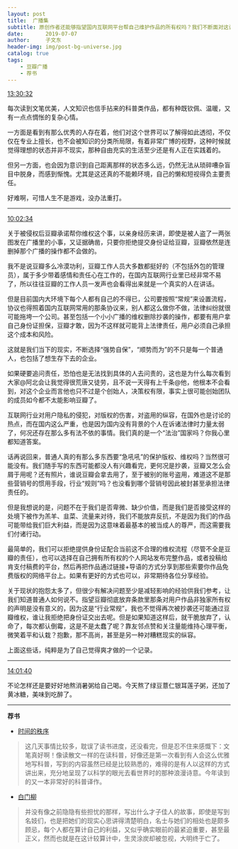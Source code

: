 ```yaml
---
layout: post
title:  广播集
subtitle: 原创作者还能够指望国内互联网平台帮自己维护作品的所有权吗？我们不断面对这让人颓丧的现实，但别以为这个世界处处如此，也别说所有人都得接受憋屈的活着。
date:       2019-07-07
author:     子文东
header-img: img/post-bg-universe.jpg
catalog: true
tags:
    - 豆瓣广播
    - 荐书
---
```

[13:30:32](https://www.douban.com/people/gaobiedeying/status/2549835720/)

每次读到文笔优美，人文知识也信手拈来的科普类作品，都有种既钦佩、温暖，又有一点点惆怅的复杂心情。

一方面是看到有那么优秀的人存在着，他们对这个世界可以了解得如此透彻，不仅仅在专业上擅长，也不会被知识的分类所局限，有着非常广博的视野，这种时候就觉得理想的状态并非不现实，那种自由充实的生活至少还是有人正在实践着的。

但另一方面，也会因为意识到自己距离那样的状态多么远，仍然无法从琐碎嘈杂盲目中脱身，而感到惭愧。尤其是这还真的不能赖环境，自己的懒和短视得负主要责任。

好难啊，可惜人生不是游戏，没办法重打。

---

[10:02:34](https://www.douban.com/people/gaobiedeying/status/2549644223/)

关于被侵权后豆瓣承诺帮你维权这个事，以亲身经历来讲，即使是被人盗了一两张图发在广播里的小事，又证据确凿，只要你拒绝提交身份证给豆瓣，豆瓣依然是连删掉那个广播的操作都不会做的。

我不是说豆瓣多么冷漠功利，豆瓣工作人员大多数都挺好的（不包括外包的管理员），属于多少带着感情和责任心在工作的，在国内互联网行业里已经非常不易了，所以往往豆瓣的工作人员一发声也会看得出来就是一个真实的人在讲话。

但是目前国内大环境下每个人都有自己的不得已，公司要按照“常规”来设置流程，协议也得照着国内互联网常用的那条协议来，别人都这么做你不做，法律纠纷就很可能拖垮一个公司。甚至包括一个小小广播的维权删除抄袭的操作，都要有用户拿自己身份证担保，豆瓣才敢，因为不这样就可能背上法律责任，用户必须自己承担这个成本和风险。

这就是我们当下的现实，不断选择“强势自保”，“顺势而为”的不只是每一个普通人，也包括了想生存下去的企业。

如果硬要追问责任，恐怕也是无法找到具体的人去问责的，这也是为什么每次看到大家@阿北会让我觉得很荒唐又徒劳，且不说一天得有上千条@他，他根本不会看到，对这个企业而言他也只不过是个创始人，决策权有限，事实上很可能创始团队的成员如今都不太能影响豆瓣了。

互联网行业对用户隐私的侵犯，对版权的伤害，对盗用的纵容，在国外也是讨论的热点，而在国内这么严重，也是因为国内没有背景的个人在诉诸法律时力量太弱了，何况还存在那么多有法不依的事情。我们真的是一个“法治”国家吗？你我心里都知道答案。

话再说回来，普通人真的有那么多东西要“急吼吼”的保护版权、维权吗？当然很可能没有。我们随手写的东西可能都没人有兴趣看完，更何况是抄袭，豆瓣又怎么会屑于用呢？还有照片，谁说豆瓣会拿去用了，至于被别的账号盗用，难道这不是那些营销号的惯用手段，行业“规则”吗？也没看到哪个营销号因此被封甚至承担法律责任的。

但是我想说的是，问题不在于我们是否卑微、缺少价值，而是我们是否接受这样的处境下被作为羔羊、韭菜、流量来对待，我们不能放弃反抗，不是因为我们的作品可能带给我们巨大利益，而是因为这意味着最基本的被当成人的尊严，而这需要我们付诸行动。

最简单的，我们可以拒绝提供身份证配合当前这不合理的维权流程（尽管不全是豆瓣的责任），也可以选择在自己拥有所有权的个人网站发布完整作品，或者投稿给肯支付稿费的平台，然后再把作品通过链接+导语的方式分享到那些索要你作品免费版权的网络平台上。如果有更好的方式也可以，非常期待各位分享经验。

关于现状的抱怨太多了，但很少有解决问题至少是减轻影响的经验供我们参考，让我们知道普通人如何说不。指望豆瓣彻底放弃条款里那条对用户作品非独家所有权的声明是没有意义的，因为这是“行业常规”，我也不觉得再次被抄袭还可能通过豆瓣维权，谁让我拒绝把身份证交出去呢。但是如果知道这样后，就干脆放弃了，认命了，每次都认倒霉，这是不是太蠢了呢？靠友邻点赞和关注量能维持心理平衡，微笑着平和认栽？抱歉，那不高尚，甚至是另一种对糟糕现实的纵容。

上面这些话，纯粹是为了自己觉得爽才做的一个记录。

---

[14:01:40](https://www.douban.com/people/gaobiedeying/status/2549865480/)

不论怎样还是要好好地熬消暑粥给自己喝。今天熬了绿豆薏仁银耳莲子粥，还加了黄冰糖，美味到吃醉了。

---

**荐书**

* [时间的秩序](https://book.douban.com/subject/33424487/)
>这几天事情比较多，耽误了读书进度，还没看完，但是忍不住来感慨下：文笔真好啊！像读散文一样的在读科普，好像还是第一次看到有人会这么优雅地写科普，写到的内容虽然已经是比较熟悉的，难得的是有人以这样的方式讲出来，充分地呈现了以科学的眼光去看世界时的那种浪漫诗意。今年读到的又一本非常好的科普译作。

* [白门柳](https://book.douban.com/subject/1200827/)
>并没有像之前隐隐有些担忧的那样，写出什么才子佳人的故事，即使是写到名妓们，也是把她们的现实心思讲得清楚明白，名士与她们的相处也是颇多顾忌，每个人都在算计自己的利益，又似乎确实眼前的最紧迫重要，甚至最正义，然而也就是在这计较算计中，生灵涂炭却被忽视，大明终于亡了。